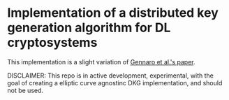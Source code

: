 # Implementation of a distributed key generation algorithm for DL cryptosystems
This implementation is a slight variation of [Gennaro et al.'s paper](https://link.springer.com/content/pdf/10.1007/s00145-006-0347-3.pdf).

DISCLAIMER: This repo is in active development,  experimental, with the goal of creating a 
elliptic curve agnostinc DKG implementation, and should not be used.  
